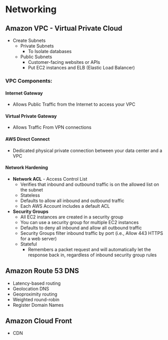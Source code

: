 # Networking  
## Amazon VPC - Virtual Private Cloud
- Create Subnets
	- Private Subnets
		- To Isolate databases
	- Public Subnets
		- Customer-facing websites or APIs
		- Put EC2 instances and ELB (Elastic Load Balancer)

### VPC Components:

#### Internet Gateway
- Allows Public Traffic from the Internet to access your VPC

#### Virtual Private Gateway
- Allows Traffic From VPN connections

#### AWS Direct Connect
- Dedicated physical private connection between your data center and a VPC
 
#### Network Hardening
- **Network ACL** - Access Control List
	- Verifies that inbound and outbound traffic is on the allowed list on the subnet
	- Stateless
	- Defaults to allow all inbound and outbound traffic
	- Each AWS Account includes a default ACL
- **Security Groups**
	- All EC2 instances are created in a security group
	- You can use a security group for multiple EC2 instances
	- Defaults to deny all inbound and allow all outbound traffic
	- Security Groups filter inbound traffic by port (i.e., Allow 443 HTTPS for a web server)
	- Stateful
		- Remembers a packet request and will automatically let the response back in, regardless of inbound security group rules

## Amazon Route 53 DNS
- Latency-based routing
- Geolocation DNS
- Geoproximity routing
- Weighted round-robin
- Register Domain Names

## Amazon Cloud Front
- CDN